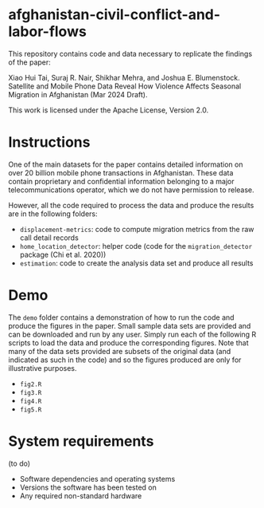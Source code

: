 # afghanistan-civil-conflict-and-labor-flows

This repository contains code and data necessary to replicate the findings of the paper:

Xiao Hui Tai, Suraj R. Nair, Shikhar Mehra, and Joshua E. Blumenstock. Satellite and Mobile Phone Data Reveal How Violence Affects Seasonal Migration in Afghanistan (Mar 2024 Draft).

This work is licensed under the Apache License, Version 2.0.

# Instructions
One of the main datasets for the paper contains detailed information on over 20 billion mobile phone transactions in Afghanistan. These data contain proprietary and confidential information belonging to a major telecommunications operator, which we do not have permission to release.

However, all the code required to process the data and produce the results are in the following folders:

- `displacement-metrics`: code to compute migration metrics from the raw call detail records
- `home_location_detector`: helper code (code for the `migration_detector` package (Chi et al. 2020))
- `estimation`: code to create the analysis data set and produce all results

# Demo
The `demo` folder contains a demonstration of how to run the code and produce the figures in the paper. Small sample data sets are provided and can be downloaded and run by any user. Simply run each of the following R scripts to load the data and produce the corresponding figures. Note that many of the data sets provided are subsets of the original data (and indicated as such in the code) and so the figures produced are only for illustrative purposes.

- `fig2.R`
- `fig3.R`
- `fig4.R`
- `fig5.R`

# System requirements 
(to do)  

- Software dependencies and operating systems
- Versions the software has been tested on
- Any required non-standard hardware
